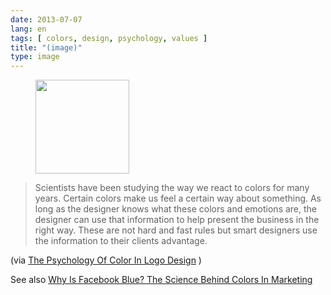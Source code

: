 ```yaml
---
date: 2013-07-07
lang: en
tags: [ colors, design, psychology, values ]
title: "(image)"
type: image
---
```


<figure>
<a
href="https://hugo.ferreira.cc/scientists-have-been-studying-the-way-we-react-to/attachment/449/"
rel="attachment"><img
src="https://hugo.ferreira.cc/wp-content/uploads/2013/07/tumblr_mpjhdht2kR1qz82meo1_1280-150x150.png"
width="150" height="150" /></a></figure>

>
> Scientists have been studying the way we react to colors for many
> years. Certain colors make us feel a certain way about something. As
> long as the designer knows what these colors and emotions are, the
> designer can use that information to help present the business in the
> right way. These are not hard and fast rules but smart designers use
> the information to their clients advantage.

(via [The Psychology Of Color In Logo
Design](http://thelogocompany.net/blog/infographics/psychology-color-logo-design/)
)

See also [Why Is Facebook Blue? The Science Behind Colors In
Marketing](http://fastcompany.com/3009317/why-is-facebook-blue-the-science-behind-colors-in-marketing)

